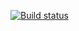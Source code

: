 [![Build status](https://ci.appveyor.com/api/projects/status/3xa2cvlm5qmw4mo4?svg=true)](https://ci.appveyor.com/project/Vorapay/api-ci)
